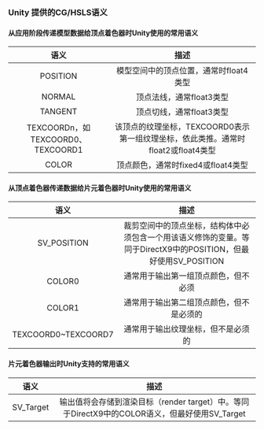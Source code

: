 ### Unity 提供的CG/HSLS语义

#### 从应用阶段传递模型数据给顶点着色器时Unity使用的常用语义

|               语义                |                             描述                             |
| :-------------------------------: | :----------------------------------------------------------: |
|             POSITION              |            模型空间中的顶点位置，通常时float4类型            |
|              NORMAL               |                   顶点法线，通常float3类型                   |
|              TANGENT              |                   顶点切线，通常float3类型                   |
| TEXCOORDn，如TEXCOORD0、TEXCOORD1 | 该顶点的纹理坐标，TEXCOORD0表示第一组纹理坐标，依此类推。通常时float2或float4类型 |
|               COLOR               |              顶点颜色，通常时fixed4或float4类型              |

#### 从顶点着色器传递数据给片元着色器时Unity使用的常用语义

|        语义         |                             描述                             |
| :-----------------: | :----------------------------------------------------------: |
|     SV_POSITION     | 裁剪空间中的顶点坐标，结构体中必须包含一个用该语义修饰的变量。等同于DirectX9中的POSITION，但最好使用SV_POSITION |
|       COLOR0        |             通常用于输出第一组顶点颜色，但不必须             |
|       COLOR1        |           通常用于输出第二组顶点颜色，但不是必须的           |
| TEXCOORD0~TEXCOORD7 |              通常用于输出纹理坐标，但不是必须的              |

#### 片元着色器输出时Unity支持的常用语义

|   语义    |                             描述                             |
| :-------: | :----------------------------------------------------------: |
| SV_Target | 输出值将会存储到渲染目标（render target）中。等同于DirectX9中的COLOR语义，但最好使用SV_Target |

